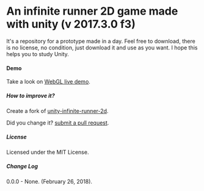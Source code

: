 # An infinite runner 2D game made with unity (v 2017.3.0 f3) #

It's a repository for a prototype made in a day. Feel free to download, there is no license, no condition, just download it and use as you want. I hope this helps you to study Unity.

#### Demo

Take a look on [WebGL live demo]().

##### How to improve it?

Create a fork of [unity-infinite-runner-2d](https://github.com/joaokucera/unity-infinite-runner-2d/fork). 

Did you change it? [submit a pull request](https://github.com/joaokucera/unity-infinite-runner-2d/pull/new/master).

##### License

Licensed under the MIT License.

##### Change Log

0.0.0 - None. (February 26, 2018).
